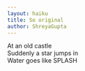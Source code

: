 ```yaml
---
layout: haiku
title: So original
author: ShreyaGupta
---
```


At an old castle<br>
Suddenly a star jumps in<br>
Water goes like SPLASH<br>
